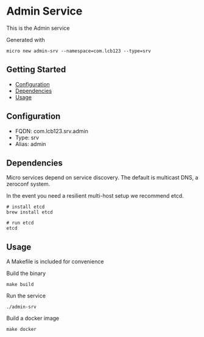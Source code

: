 # Admin Service

This is the Admin service

Generated with

```
micro new admin-srv --namespace=com.lcb123 --type=srv
```

## Getting Started

- [Configuration](#configuration)
- [Dependencies](#dependencies)
- [Usage](#usage)

## Configuration

- FQDN: com.lcb123.srv.admin
- Type: srv
- Alias: admin

## Dependencies

Micro services depend on service discovery. The default is multicast DNS, a zeroconf system.

In the event you need a resilient multi-host setup we recommend etcd.

```
# install etcd
brew install etcd

# run etcd
etcd
```

## Usage

A Makefile is included for convenience

Build the binary

```
make build
```

Run the service
```
./admin-srv
```

Build a docker image
```
make docker
```